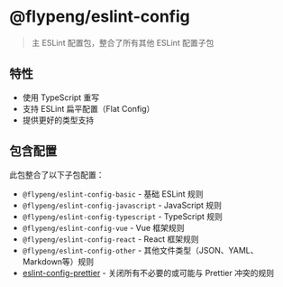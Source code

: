 # @flypeng/eslint-config

> 主 ESLint 配置包，整合了所有其他 ESLint 配置子包

## 特性

- 使用 TypeScript 重写
- 支持 ESLint 扁平配置（Flat Config）
- 提供更好的类型支持

## 包含配置

此包整合了以下子包配置：

- `@flypeng/eslint-config-basic` - 基础 ESLint 规则
- `@flypeng/eslint-config-javascript` - JavaScript 规则
- `@flypeng/eslint-config-typescript` - TypeScript 规则
- `@flypeng/eslint-config-vue` - Vue 框架规则
- `@flypeng/eslint-config-react` - React 框架规则
- `@flypeng/eslint-config-other` - 其他文件类型（JSON、YAML、Markdown等）规则
- [eslint-config-prettier](https://github.com/prettier/eslint-config-prettier) - 关闭所有不必要的或可能与 Prettier 冲突的规则
